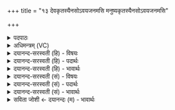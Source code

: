 +++
title = "१३ देवकृतस्यैनसोऽवयजनमसि मनुष्यकृतस्यैनसोऽवयजनमसि"

+++
<details><summary>पदपाठः</summary>

दे॒वकृ॑त॒स्येति॑ दे॒वऽकृ॑तस्य। एन॑सः। अ॒व॒यज॑न॒मित्य॑व॒ऽयज॑नम्। अ॒सि॒। म॒नु॒ष्य॒कृत॒स्येति॑ म॒नु॒ष्य᳖ऽकृत॑स्य। एन॑सः। अ॒व॒यज॑न॒मित्य॑व॒ऽयज॑नम्। अ॒सि॒। पि॒तृकृ॑त॒स्येति॑ पि॒तृऽकृ॑तस्य। एन॑सः। अ॒व॒यज॑न॒मित्य॑व॒ऽयज॑नम्। अ॒सि॒। आ॒त्मकृ॑त॒स्येत्या॒त्मऽकृ॑तस्य। एन॑सः। अ॒व॒यज॑न॒मित्य॑व॒ऽयज॑नम्। अ॒सि॒। एन॑स एनस॒ इत्येन॑सःऽएनसः। अ॒व॒यज॑न॒मित्य॑व॒ऽयज॑नम्। अ॒सि॒। यत्। च॒। अ॒हम्। एनः॑। वि॒द्वान्। च॒कार॑। यत्। च॒। अवि॑द्वान्। तस्य॑। सर्व॑स्य। एन॑सः। अ॒व॒यज॑न॒मित्य॑व॒ऽयज॑नम्। अ॒सि॒। १३।
</details>

<details><summary>अधिमन्त्रम् (VC)</summary>

- गृहपतयो विश्वेदेवा देवताः
- भरद्वाज ऋषिः
- साम्नी उष्णिक्, निचृत् साम्नी उष्णिक्, निचृत् साम्नी अनुष्टुप्, भुरिक् प्राजापत्या गायत्री, निचृद् आर्षी उष्णिक्
- ऋषभः
</details>

<details><summary>दयानन्द-सरस्वती (हि) - विषयः</summary>

अगले मन्त्र में पूर्वोक्त विषय प्रकारान्तर से कहा है ॥
</details>

<details><summary>दयानन्द-सरस्वती (हि) - पदार्थः</summary>

पदार्थान्वयभाषाः -  हे सब के उपकार करनेवाले मित्र ! आप (देवकृतस्य) दान देनेवाले के (एनसः) अपराध के (अवयजनम्) विनाश करनेवाले (असि) हो, (मनुष्यकृतस्य) साधारण मनुष्यों के किये हुए (एनसः) अपराध के (अवयजनम्) विनाश करनेवाले (असि) हो, (पितृकृतस्य) पिता के किये हुए (एनसः) विरोध आचरण के (अवयजनम्) अच्छे प्रकार हरनेवाले (असि) हो, (आत्मकृतस्य) अपने किये हुए (एनसः) पाप के (अवयजनम्) दूर करनेवाले (असि) हो, (एनसः) (एनसः) अधर्म्म-अधर्म्म के (अवयजनम्) नाश करनेहारे (असि) हो, (विद्वान्) जानता हुआ मैं (यत्) जो (च) कुछ भी (एनः) अधर्म्माचरण (चकार) किया, करता हूँ वा करूँ (अविद्वान्) अनजान मैं (यत्) जो (च) कुछ भी किया, करता हूँ वा करूँ (तस्य) उस (सर्वस्य) सब (एनसः) दुष्ट आचरण के (अवयजनम्) दूर करनेवाले आप (असि) हैं ॥१३॥
</details>

<details><summary>दयानन्द-सरस्वती (हि) - भावार्थः</summary>

भावार्थभाषाः -  इस मन्त्र में उपमालङ्कार है। जैसे विद्वान् गृहस्थ पुरुष दान आदि अच्छे काम के करनेवाले जनों के अपराध दूर करने में अच्छा प्रयत्न करें। जाने वा विना जाने अपने कर्त्तव्य अर्थात् जिस को चाहता हो, उस अपराध को आप छोड़ें तथा औरों के किये हुए अपराध को औरों से छुड़ावें, वैसे कर्म करके सब लोग यथोक्त समस्त सुखों को प्राप्त हों ॥१३॥
</details>

<details><summary>दयानन्द-सरस्वती (सं) - विषयः</summary>

पूर्वोक्तविषयं प्रकारान्तरेणाह ॥
</details>

<details><summary>दयानन्द-सरस्वती (सं) - पदार्थः</summary>

पदार्थान्वयभाषाः -  हे सर्वोपकारिन् सखे ! त्वं देवकृतस्यैनसोऽवयजनमसि, मनुष्यकृतस्यैनसोऽवयजनमसि, पितृकृतस्यैनसोऽवयजनमसि, आत्मकृतस्यैनसोऽवयजनमसि। एनस एनसोऽवयजनमसि, विद्वानहं यच्चैनः पापं चकार कृतवान्, करोमि, करिष्यामि, अविद्वानहं यच्चैनः कृतवान् करोमि, करिष्यामि वा तस्य सर्वस्यैनसोऽवयजनं चासि ॥१३॥
</details>

<details><summary>दयानन्द-सरस्वती (सं) - भावार्थः</summary>

भावार्थभाषाः -  अत्रोपमालङ्कारः। यथा विद्वान् गृहाश्रमी पुरुषो दानादिप्रसक्तपुरुषाणामपराधदूरीकरणे प्रयतेत। जानन्नजानन् वात्मकृतमपराधं स्वयं त्यजेदन्यकृतमन्यस्मान्निवारयेत्। तथानुष्ठाय सर्वे यथोक्तं सुखं प्राप्नुयुरिति ॥१३॥
</details>

<details><summary>सविता जोशी ← दयानन्दः (म) - भावार्थः</summary>

भावार्थभाषाः -  या मंत्रात उपमालंकार आहे. विद्वान माणसांनी दानी लोकांतील दोष दूर करण्याचा प्रयत्न करावा. कळत नकळत होणाऱ्या अपराधापासून दूर होण्याचा स्वतः प्रयत्न करावा व इतरांनाही अपराधापासून दूर करण्याचा प्रयत्न करावा, अशाप्रकारे काम करून सर्व लोकांना सुखी करावे.
</details>